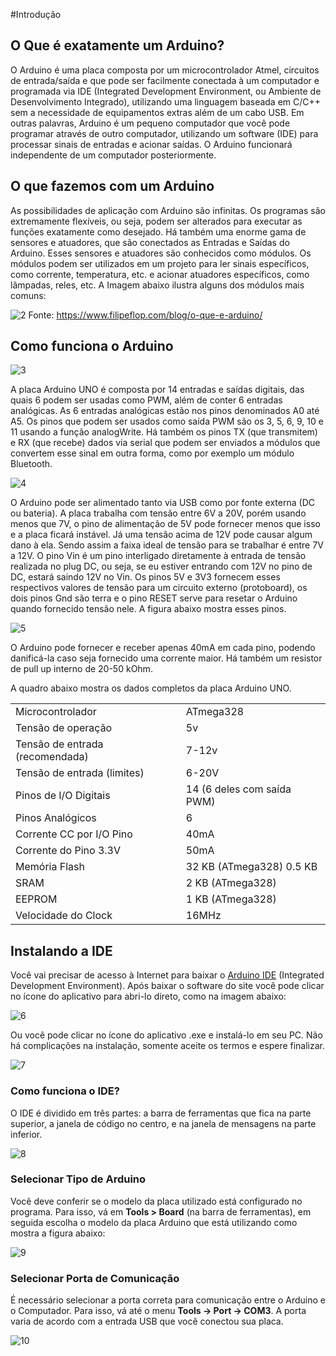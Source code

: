 #Introdução

## O Que é exatamente um Arduino?
O Arduino é uma placa composta por um microcontrolador Atmel, circuitos de entrada/saída e que pode ser facilmente conectada à um computador e programada via IDE (Integrated Development Environment, ou Ambiente de Desenvolvimento Integrado), utilizando uma linguagem baseada em C/C++ sem a necessidade de equipamentos extras além de um cabo USB.
Em outras palavras, Arduino é um pequeno computador que você pode programar através de outro computador, utilizando um software (IDE) para processar sinais de entradas e acionar saídas. O Arduino funcionará independente de um computador posteriormente.

## O que fazemos com um Arduino
As possibilidades de aplicação com Arduino são infinitas. Os programas são extremamente flexíveis, ou seja, podem ser alterados para executar as funções exatamente como desejado.
Há também uma enorme gama de sensores e atuadores, que são conectados as Entradas e Saídas do Arduino. Esses sensores e atuadores são conhecidos como módulos. Os módulos podem ser utilizados em um projeto para ler sinais específicos, como corrente, temperatura, etc. e acionar atuadores específicos, como lâmpadas, reles, etc.
A Imagem abaixo ilustra alguns dos módulos mais comuns:

![2](img//2.png)
Fonte: https://www.filipeflop.com/blog/o-que-e-arduino/

## Como funciona o Arduino

![3](img//3.png)

A placa Arduino UNO é composta por 14 entradas e saídas digitais, das quais 6 podem ser usadas como PWM, além de conter 6 entradas analógicas. As 6 entradas analógicas estão nos pinos denominados A0 até A5. Os pinos que podem ser usados como saída PWM são os 3, 5, 6, 9, 10 e 11 usando a função analogWrite. Há também os pinos TX (que transmitem) e RX (que recebe) dados via serial que podem ser enviados a módulos que convertem esse sinal em outra forma, como por exemplo um módulo Bluetooth.

![4](img//4.png)

O Arduino pode ser alimentado tanto via USB como por fonte externa (DC ou bateria). A placa trabalha com tensão entre 6V a 20V, porém usando menos que 7V, o pino de alimentação de 5V pode fornecer menos que isso e a placa ficará instável. Já uma tensão acima de 12V pode causar algum dano à ela. Sendo assim a faixa ideal de tensão para se trabalhar é entre 7V a 12V. O pino Vin é um pino interligado diretamente à entrada de tensão realizada no plug DC, ou seja, se eu estiver entrando com 12V no pino de DC, estará saindo 12V no Vin. Os pinos 5V e 3V3 fornecem esses respectivos valores de tensão para um circuito externo (protoboard), os dois pinos Gnd são terra e o pino RESET serve para resetar o Arduino quando fornecido tensão nele. A figura abaixo mostra esses pinos.

![5](img//5.png)

O Arduino pode fornecer e receber apenas 40mA em cada pino, podendo danificá-la caso seja fornecido uma corrente maior. Há também um resistor de pull up interno de 20-50 kOhm.

A quadro abaixo mostra os dados completos da placa Arduino UNO.

|                                 |                            |
|---------------------------------|----------------------------|
| Microcontrolador                | ATmega328                  |
| Tensão de operação              | 5v                         |
| Tensão de entrada (recomendada) | 7-12v                      |
| Tensão de entrada (limites)     | 6-20V                      |
| Pinos de I/O Digitais           | 14 (6 deles com saída PWM) |
| Pinos Analógicos                | 6                          |
| Corrente CC por I/O Pino        | 40mA                       |
| Corrente do Pino 3.3V           | 50mA                       |
| Memória Flash                   | 32 KB (ATmega328) 0.5 KB   |
| SRAM                            | 2 KB (ATmega328)           |
| EEPROM                          | 1 KB (ATmega328)           |
| Velocidade do Clock             | 16MHz                      |

## Instalando a IDE
Você vai precisar de acesso à Internet para baixar o [Arduino IDE](http://arduino.cc/en/Main/Software) (Integrated Development Environment). Após baixar o software do site você pode clicar no ícone do aplicativo para abri-lo direto, como na imagem abaixo:

![6](img//6.png)

Ou você pode clicar no ícone do aplicativo .exe e instalá-lo em seu PC. Não há complicações na instalação, somente aceite os termos e espere finalizar.

![7](img//7.png)

### Como funciona o IDE?
O IDE é dividido em três partes: a barra de ferramentas que fica na parte superior, a janela de código no centro, e na janela de mensagens na parte inferior.

![8](img//8.png)

### Selecionar Tipo de Arduino
Você deve conferir se o modelo da placa utilizado está configurado no programa. Para isso, vá em **Tools > Board** (na barra de ferramentas), em seguida escolha o modelo da placa Arduino que está utilizando como mostra a figura abaixo:

![9](img//9.png)

### Selecionar Porta de Comunicação
É necessário selecionar a porta correta para comunicação entre o Arduino e o Computador. Para isso, vá até o menu **Tools -> Port -> COM3**. A porta varia de acordo com a entrada USB que você conectou sua placa.

![10](img//10.png)

